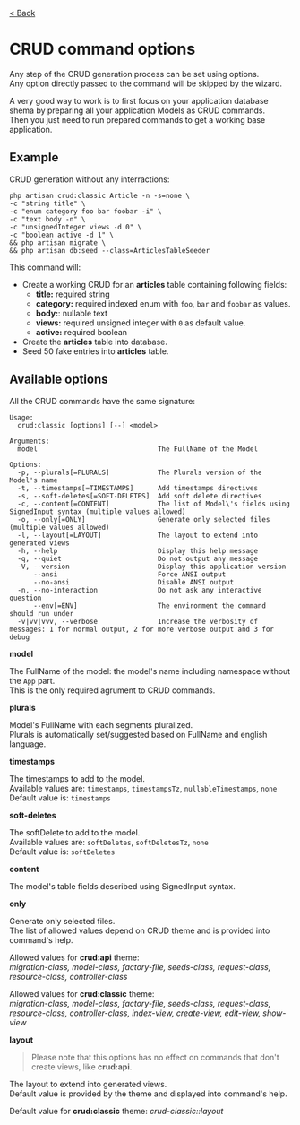 [< Back](../README.md#table-of-content)

# CRUD command options

Any step of the CRUD generation process can be set using options.  
Any option directly passed to the command will be skipped by the wizard.

A very good way to work is to first focus on your application database shema by preparing all your application Models as CRUD commands.  
Then you just need to run prepared commands to get a working base application.

## Example

CRUD generation without any interractions:

```
php artisan crud:classic Article -n -s=none \
-c "string title" \
-c "enum category foo bar foobar -i" \
-c "text body -n" \
-c "unsignedInteger views -d 0" \
-c "boolean active -d 1" \
&& php artisan migrate \
&& php artisan db:seed --class=ArticlesTableSeeder 
```

This command will:

* Create a working CRUD for an **articles** table containing following fields:
    * **title:** required string
    * **category:** required indexed enum with `foo`, `bar` and `foobar` as values.
    * **body:**: nullable text
    * **views:** required unsigned integer with `0` as default value.
    * **active:** required boolean
* Create the **articles** table into database.
* Seed 50 fake entries into **articles** table.

## Available options

All the CRUD commands have the same signature:

```
Usage:
  crud:classic [options] [--] <model>

Arguments:
  model                              The FullName of the Model

Options:
  -p, --plurals[=PLURALS]            The Plurals version of the Model's name
  -t, --timestamps[=TIMESTAMPS]      Add timestamps directives
  -s, --soft-deletes[=SOFT-DELETES]  Add soft delete directives
  -c, --content[=CONTENT]            The list of Model\'s fields using SignedInput syntax (multiple values allowed)
  -o, --only[=ONLY]                  Generate only selected files (multiple values allowed)
  -l, --layout[=LAYOUT]              The layout to extend into generated views
  -h, --help                         Display this help message
  -q, --quiet                        Do not output any message
  -V, --version                      Display this application version
      --ansi                         Force ANSI output
      --no-ansi                      Disable ANSI output
  -n, --no-interaction               Do not ask any interactive question
      --env[=ENV]                    The environment the command should run under
  -v|vv|vvv, --verbose               Increase the verbosity of messages: 1 for normal output, 2 for more verbose output and 3 for debug
```

**model**

The FullName of the model: the model's name including namespace without the `App` part.  
This is the only required agrument to CRUD commands.

**plurals**

Model's FullName with each segments pluralized.  
Plurals is automatically set/suggested based on FullName and english language.

**timestamps**

The timestamps to add to the model.  
Available values are: `timestamps`, `timestampsTz`, `nullableTimestamps`, `none`  
Default value is: `timestamps`

**soft-deletes**

The softDelete to add to the model.  
Available values are: `softDeletes`, `softDeletesTz`, `none`  
Default value is: `softDeletes`

**content**

The model's table fields described using SignedInput syntax.

**only**

Generate only selected files.  
The list of allowed values depend on CRUD theme and is provided into command's help.

Allowed values for **crud:api** theme:  
_migration-class, model-class, factory-file, seeds-class, request-class, resource-class, controller-class_

Allowed values for **crud:classic** theme:  
_migration-class, model-class, factory-file, seeds-class, request-class, resource-class, controller-class, index-view, create-view, edit-view, show-view_

**layout**

> Please note that this options has no effect on commands that don't create views, like **crud:api**.

The layout to extend into generated views.  
Default value is provided by the theme and displayed into command's help.

Default value for **crud:classic** theme: _crud-classic::layout_
